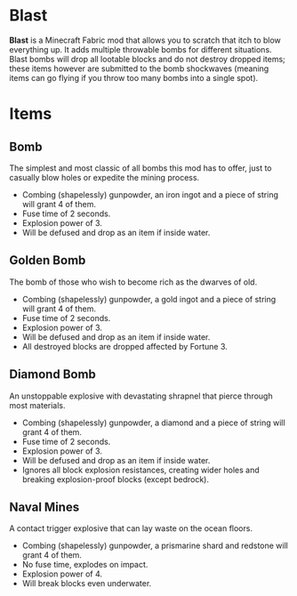 # Blast

**Blast** is a Minecraft Fabric mod that allows you to scratch that itch to blow everything up. It adds multiple throwable bombs for different situations. Blast bombs will drop all lootable blocks and do not destroy dropped items; these items however are submitted to the bomb shockwaves (meaning items can go flying if you throw too many bombs into a single spot).

# Items

## Bomb

The simplest and most classic of all bombs this mod has to offer, just to casually blow holes or expedite the mining process.

- Combing (shapelessly) gunpowder, an iron ingot and a piece of string will grant 4 of them.
- Fuse time of 2 seconds.
- Explosion power of 3.
- Will be defused and drop as an item if inside water.

## Golden Bomb

The bomb of those who wish to become rich as the dwarves of old.

- Combing (shapelessly) gunpowder, a gold ingot and a piece of string will grant 4 of them.
- Fuse time of 2 seconds.
- Explosion power of 3.
- Will be defused and drop as an item if inside water.
- All destroyed blocks are dropped affected by Fortune 3.

## Diamond Bomb

An unstoppable explosive with devastating shrapnel that pierce through most materials.

- Combing (shapelessly) gunpowder, a diamond and a piece of string will grant 4 of them.
- Fuse time of 2 seconds.
- Explosion power of 3.
- Will be defused and drop as an item if inside water.
- Ignores all block explosion resistances, creating wider holes and breaking explosion-proof blocks (except bedrock).

## Naval Mines

A contact trigger explosive that can lay waste on the ocean floors.

- Combing (shapelessly) gunpowder, a prismarine shard and redstone will grant 4 of them.
- No fuse time, explodes on impact.
- Explosion power of 4.
- Will break blocks even underwater.